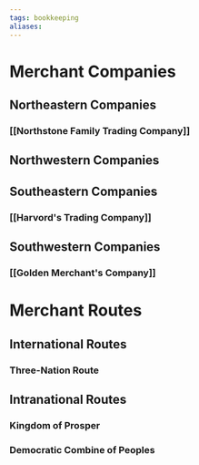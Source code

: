 ```yaml
---
tags: bookkeeping
aliases:
---
```



# Merchant Companies
## Northeastern Companies
### [[Northstone Family Trading Company]]
## Northwestern Companies
## Southeastern Companies
### [[Harvord's Trading Company]]
## Southwestern Companies
### [[Golden Merchant's Company]]
# Merchant Routes
## International Routes
### Three-Nation Route
## Intranational Routes
### Kingdom of Prosper
### Democratic Combine of Peoples
### 